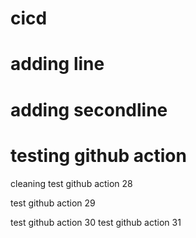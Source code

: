 # cicd
# adding line
# adding secondline
# testing github action

cleaning
test github action 28

test github action 29

test github action 30
test github action 31
